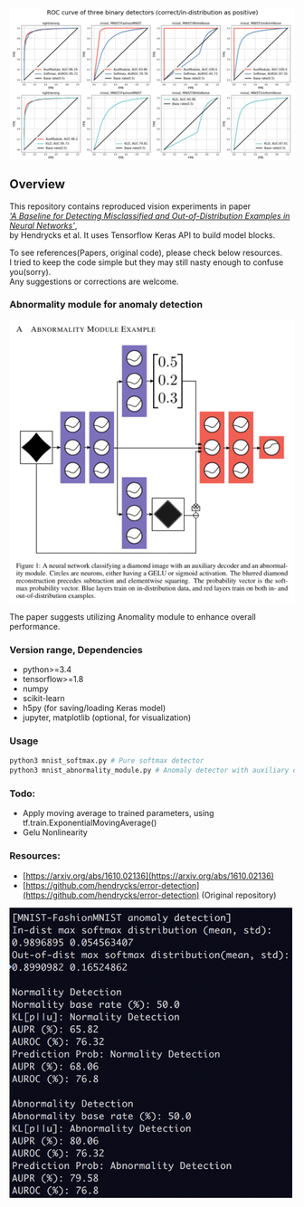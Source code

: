 <img src="./images/graphs.png" width="850px" align="center"/>  

## Overview

This repository contains reproduced vision experiments in paper  
[_'A Baseline for Detecting Misclassified and Out-of-Distribution Examples in Neural Networks'_](https://arxiv.org/abs/1610.02136),  
by Hendrycks et al. It uses Tensorflow Keras API to build model blocks.

To see references(Papers, original code), please check below resources.  
I tried to keep the code simple but they may still nasty enough to confuse you(sorry).  
Any suggestions or corrections are welcome.

### Abnormality module for anomaly detection

<img src="./images/abnormality_module.png" width="600px" align="center"/>  

The paper suggests utilizing Anomality module to enhance overall performance.

### Version range, Dependencies

-   python>=3.4
-   tensorflow>=1.8
-   numpy
-   scikit-learn
-   h5py (for saving/loading Keras model)
-   jupyter, matplotlib (optional, for visualization)

### Usage

```bash
python3 mnist_softmax.py # Pure softmax detector
python3 mnist_abnormality_module.py # Anomaly detector with auxiliary decoder
```

### Todo:

-   Apply moving average to trained parameters, using tf.train.ExponentialMovingAverage()
-   Gelu Nonlinearity

### Resources:

-   [https://arxiv.org/abs/1610.02136](https://arxiv.org/abs/1610.02136)
-   [https://github.com/hendrycks/error-detection](https://github.com/hendrycks/error-detection) (Original repository)

<img src="./images/result.png" width="500px" align="center"/>
